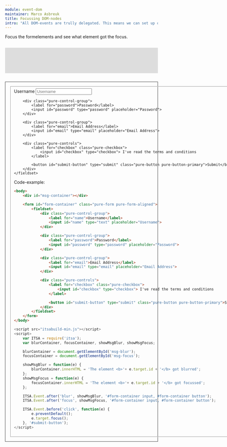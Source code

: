 ```yaml
---
module: event-dom
maintainer: Marco Asbreuk
title: Focussing DOM-nodes
intro: "All DOM-events are trully delegated. This means we can set up only <b>one subscriber</b> for all focus-events. Also notice how we prevent-default the submitbutton and focussed in instead, so we still get a focus-message on that button."
---
```


<style type="text/css">
    #form-container {
        margin-top: 2em;
        min-height: 2.1em;
        border: solid 1px #333;
        padding: 1em;
    }
    #msg-container {
        margin: 2em 0;
        padding: 1em;
        background-color: #ddd;
    }
    #msg-blur, #msg-focus {
        min-height: 2em;
    }
</style>

Focus the formelements and see what element got the focus.

<div id="msg-container">
    <div id="msg-blur"></div>
    <div id="msg-focus"></div>
</div>

<form id="form-container" class="pure-form pure-form-aligned">
    <fieldset>
        <div class="pure-control-group">
            <label for="name">Username</label>
            <input id="name" type="text" placeholder="Username">
        </div>

        <div class="pure-control-group">
            <label for="password">Password</label>
            <input id="password" type="password" placeholder="Password">
        </div>

        <div class="pure-control-group">
            <label for="email">Email Address</label>
            <input id="email" type="email" placeholder="Email Address">
        </div>

        <div class="pure-controls">
            <label for="checkbox" class="pure-checkbox">
                <input id="checkbox" type="checkbox"> I've read the terms and conditions
            </label>

            <button id="submit-button" type="submit" class="pure-button pure-button-primary">Submit</button>
        </div>
    </fieldset>
</form>

Code-example:

```html
<body>
    <div id="msg-container"></div>

    <form id="form-container" class="pure-form pure-form-aligned">
        <fieldset>
            <div class="pure-control-group">
                <label for="name">Username</label>
                <input id="name" type="text" placeholder="Username">
            </div>

            <div class="pure-control-group">
                <label for="password">Password</label>
                <input id="password" type="password" placeholder="Password">
            </div>

            <div class="pure-control-group">
                <label for="email">Email Address</label>
                <input id="email" type="email" placeholder="Email Address">
            </div>

            <div class="pure-controls">
                <label for="checkbox" class="pure-checkbox">
                    <input id="checkbox" type="checkbox"> I've read the terms and conditions
                </label>

                <button id="submit-button" type="submit" class="pure-button pure-button-primary">Submit</button>
            </div>
        </fieldset>
    </form>
</body>
```

```js
<script src="itsabuild-min.js"></script>
<script>
    var ITSA = require('itsa');
    var blurContainer, focusContainer, showMsgBlur, showMsgFocus;

    blurContainer = document.getElementById('msg-blur');
    focusContainer = document.getElementById('msg-focus');

    showMsgBlur = function(e) {
        blurContainer.innerHTML = 'The element <b>'+ e.target.id + '</b> got blurred';
    };
    showMsgFocus = function(e) {
        focusContainer.innerHTML = 'The element <b>'+ e.target.id + '</b> got focussed';
    };

    ITSA.Event.after('blur', showMsgBlur, '#form-container input, #form-container button');
    ITSA.Event.after('focus', showMsgFocus, '#form-container input, #form-container button');

    ITSA.Event.before('click', function(e) {
        e.preventDefault();
        e.target.focus();
    }, '#submit-button');
</script>
```

<script src="../../dist/itsabuild.js"></script>
<script>
    var ITSA = require('itsa');
    var blurContainer, focusContainer, showMsgBlur, showMsgFocus;

    blurContainer = document.getElementById('msg-blur');
    focusContainer = document.getElementById('msg-focus');

    showMsgBlur = function(e) {
        blurContainer.innerHTML = 'The element <b>'+ e.target.id + '</b> got blurred';
    };
    showMsgFocus = function(e) {
        focusContainer.innerHTML = 'The element <b>'+ e.target.id + '</b> got focussed';
    };

    ITSA.Event.after('blur', showMsgBlur, '#form-container input, #form-container button');
    ITSA.Event.after('focus', showMsgFocus, '#form-container input, #form-container button');

    ITSA.Event.before('click', function(e) {
        e.preventDefault();
        e.target.focus();
    }, '#submit-button');

</script>
